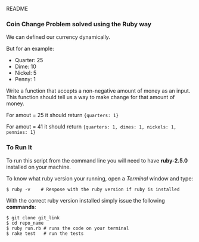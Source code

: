 README

### Coin Change Problem solved using the Ruby way

We can defined our currency dynamically.

But for an example:
- Quarter: 25
- Dime: 10
- Nickel: 5
- Penny: 1

Write a function that accepts a non-negative amount of money as an input. This function should tell us a way to make change for that amount of money.

For amout = 25 it should return
`{quarters: 1}`

For amout = 41 it should return
`{quarters: 1, dimes: 1, nickels: 1, pennies: 1}`



### To Run It

To run this script from the command line you will need to have **ruby-2.5.0** installed on your machine.

To know what ruby version your running, open a *Terminal* window and type:

    $ ruby -v    # Respose with the ruby version if ruby is installed 

With the correct ruby version installed simply issue the following **commands**:

    $ git clone git_link
    $ cd repo_name
    $ ruby run.rb # runs the code on your terminal
    $ rake test   # run the tests